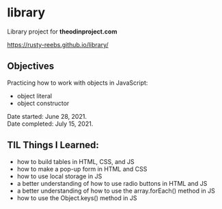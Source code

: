 # library
Library project for **theodinproject.com**

https://rusty-reebs.github.io/library/

## Objectives

Practicing how to work with objects in JavaScript:
- object literal
- object constructor

Date started: June 28, 2021.  
Date completed: July 15, 2021.

## TIL Things I Learned:
- how to build tables in HTML, CSS, and JS
- how to make a pop-up form in HTML and CSS
- how to use local storage in JS
- a better understanding of how to use radio buttons in HTML and JS
- a better understanding of how to use the array.forEach() method in JS
- how to use the Object.keys() method in JS
